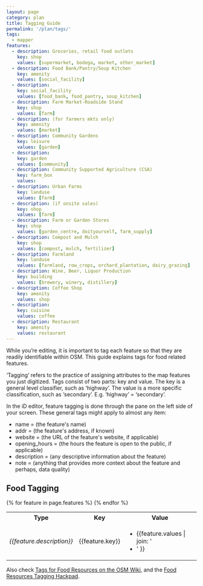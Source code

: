 ```yaml
---
layout: page
category: plan
title: Tagging Guide
permalink: '/plan/tags/'
tags:
  - mapper
features:
  - description: Groceries, retail food outlets
    key: shop
    values: [supermarket, bodega, market, other_market]
  - description: Food Bank/Pantry/Soup Kitchen
    key: amenity
    values: [social_facility]
  - description: 
    key: social_facility
    values: [food_bank, food_pantry, soup_kitchen]
  - description: Farm Market-Roadside Stand
    key: shop
    values: [farm]
  - description: (for farmers mkts only)
    key: amenity
    values: [market]
  - description: Community Gardens
    key: leisure
    values: [garden]
  - description:
    key: garden
    values: [community]
  - description: Community Supported Agriculture (CSA)
    key: farm_box
    values:
  - description: Urban Farms
    key: landuse
    values: [farm]
  - description: (if onsite sales)
    key: shop
    values: [farm]
  - description: Farm or Garden Stores
    key: shop
    values: [garden_centre, doityourself, farm_supply]
  - description: Compost and Mulch
    key: shop
    values: [compost, mulch, fertilizer]
  - description: Farmland
    key: landuse
    values: [farmland, row_crops, orchard_plantation, dairy_grazing]
  - description: Wine, Beer, Liquor Production
    key: building
    values: [brewery, winery, distillery]
  - description: Coffee Shop
    key: amenity
    values: shop
  - description:
    key: cuisine
    values: coffee
  - description: Restaurant
    key: amenity
    values: restaurant
---
```


While you’re editing, it is important to tag each feature so that they are readily identifiable within OSM. This guide explains tags for food related features.

‘Tagging’ refers to the practice of assigning attributes to the map features you just digitized. Tags consist of two parts: key and value. The key is a general level classifier, such as ‘highway’. The value is a more specific classification, such as ‘secondary’. E.g. ‘highway’ = ‘secondary’. 

In the iD editor, feature tagging is done through the pane on the left side of your screen. These general tags might apply to almost any item: 

* name = (the feature's name)
* addr = (the feature's address, if known)
* website = (the URL of the feature's website, if applicable)
* opening_hours = (the hours the feature is open to the public, if applicable)
* description = (any descriptive information about the feature)
* note = (anything that provides more context about the feature and perhaps, data quality)

## Food Tagging

<table>
<tr><th>Type</th><th>Key</th><th>Value</tr></th>
{% for feature in page.features %}
<tr><td><em>{{feature.description}}</em></td><td>{{feature.key}}</td><td><ul><li>{{feature.values | join: '</li><li>' }}</li></ul></td></tr>
{% endfor %}
</table>

Also check <a href="https://wiki.openstreetmap.org/wiki/Food_security">Tags for Food Resources on the OSM Wiki</a>, and the <a href="https://hackpad.com/Proposed-Tagging-Food-Resources-FNh5fil74wm">Food Resources Tagging Hackpad</a>.
